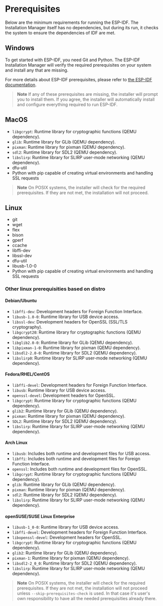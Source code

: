 # Prerequisites

Below are the minimum requirements for running the ESP-IDF. The Installation Manager itself has no dependencies, but during its run, it checks the system to ensure the dependencies of IDF are met.

## Windows

To get started with ESP-IDF, you need Git and Python. The ESP-IDF Installation Manager will verify the required prerequisites on your system and install any that are missing.

For more details about ESP-IDF prerequisites, please refer to [the ESP-IDF documentation](https://docs.espressif.com/projects/esp-idf/en/v4.2.2/esp32/get-started/windows-setup.html).

> **Note**
> If any of these prerequisites are missing, the installer will prompt you to install them. If you agree, the installer will automatically install and configure everything required to run ESP-IDF.

## MacOS

- `libgcrypt`: Runtime library for cryptographic functions (QEMU dependency).
- `glib`: Runtime library for GLib (QEMU dependency).
- `pixman`: Runtime library for pixman (QEMU dependency).
- `sdl2`: Runtime library for SDL2 (QEMU dependency).
- `libslirp`: Runtime library for SLIRP user-mode networking (QEMU dependency).
- dfu-util
- Python with pip capable of creating virtual environments and handling SSL requests

> **Note**
> On POSIX systems, the installer will check for the required prerequisites. If they are not met, the installation will not proceed.

## Linux

- git
- wget
- flex
- bison
- gperf
- ccache
- libffi-dev
- libssl-dev
- dfu-util
- libusb-1.0-0
- Python with pip capable of creating virtual environments and handling SSL requests

### Other linux prerequisities based on distro

#### Debian/Ubuntu

- `libffi-dev`: Development headers for Foreign Function Interface.
- `libusb-1.0-0`: Runtime library for USB device access.
- `libssl-dev`: Development headers for OpenSSL (SSL/TLS cryptography).
- `libgcrypt20`: Runtime library for cryptographic functions (QEMU dependency).
- `libglib2.0-0`: Runtime library for GLib (QEMU dependency).
- `libpixman-1-0`: Runtime library for pixman (QEMU dependency).
- `libsdl2-2.0-0`: Runtime library for SDL2 (QEMU dependency).
- `libslirp0`: Runtime library for SLIRP user-mode networking (QEMU dependency).

#### Fedora/RHEL/CentOS

- `libffi-devel`: Development headers for Foreign Function Interface.
- `libusb`: Runtime library for USB device access.
- `openssl-devel`: Development headers for OpenSSL.
- `libgcrypt`: Runtime library for cryptographic functions (QEMU dependency).
- `glib2`: Runtime library for GLib (QEMU dependency).
- `pixman`: Runtime library for pixman (QEMU dependency).
- `SDL2`: Runtime library for SDL2 (QEMU dependency).
- `libslirp`: Runtime library for SLIRP user-mode networking (QEMU dependency).

#### Arch Linux

- `libusb`: Includes both runtime and development files for USB access.
- `libffi`: Includes both runtime and development files for Foreign Function Interface.
- `openssl`: Includes both runtime and development files for OpenSSL.
- `libgcrypt`: Runtime library for cryptographic functions (QEMU dependency).
- `glib`: Runtime library for GLib (QEMU dependency).
- `pixman`: Runtime library for pixman (QEMU dependency).
- `sdl2`: Runtime library for SDL2 (QEMU dependency).
- `libslirp`: Runtime library for SLIRP user-mode networking (QEMU dependency).

#### openSUSE/SUSE Linux Enterprise

- `libusb-1_0-0`: Runtime library for USB device access.
- `libffi-devel`: Development headers for Foreign Function Interface.
- `libopenssl-devel`: Development headers for OpenSSL.
- `libgcrypt`: Runtime library for cryptographic functions (QEMU dependency).
- `glib2`: Runtime library for GLib (QEMU dependency).
- `pixman-1`: Runtime library for pixman (QEMU dependency).
- `libsdl2-2_0_0`: Runtime library for SDL2 (QEMU dependency).
- `libslirp`: Runtime library for SLIRP user-mode networking (QEMU dependency).

> **Note**
> On POSIX systems, the installer will check for the required prerequisites. If they are not met, the installation will not proceed unless `--skip-prerequisites-check` is used. In that case it's user's own responsibility to have all the needed prerequisities already there.
